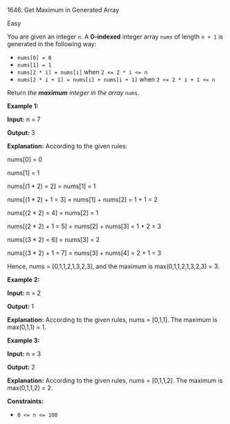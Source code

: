1646\. Get Maximum in Generated Array

Easy

You are given an integer `n`. A **0-indexed** integer array `nums` of length `n + 1` is generated in the following way:

*   `nums[0] = 0`
*   `nums[1] = 1`
*   `nums[2 * i] = nums[i]` when `2 <= 2 * i <= n`
*   `nums[2 * i + 1] = nums[i] + nums[i + 1]` when `2 <= 2 * i + 1 <= n`

Return _the **maximum** integer in the array_ `nums`.

**Example 1:**

**Input:** n = 7

**Output:** 3

**Explanation:** According to the given rules: 

nums[0] = 0 

nums[1] = 1

nums[(1 \* 2) = 2] = nums[1] = 1 

nums[(1 \* 2) + 1 = 3] = nums[1] + nums[2] = 1 + 1 = 2 

nums[(2 \* 2) = 4] = nums[2] = 1 

nums[(2 \* 2) + 1 = 5] = nums[2] + nums[3] = 1 + 2 = 3 

nums[(3 \* 2) = 6] = nums[3] = 2 

nums[(3 \* 2) + 1 = 7] = nums[3] + nums[4] = 2 + 1 = 3 

Hence, nums = [0,1,1,2,1,3,2,3], and the maximum is max(0,1,1,2,1,3,2,3) = 3.

**Example 2:**

**Input:** n = 2

**Output:** 1

**Explanation:** According to the given rules, nums = [0,1,1]. The maximum is max(0,1,1) = 1.

**Example 3:**

**Input:** n = 3

**Output:** 2

**Explanation:** According to the given rules, nums = [0,1,1,2]. The maximum is max(0,1,1,2) = 2.

**Constraints:**

*   `0 <= n <= 100`